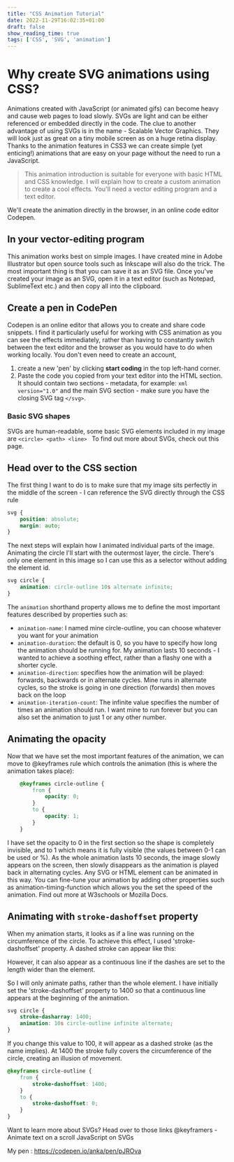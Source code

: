 ```yaml
---
title: "CSS Animation Tutorial"
date: 2022-11-29T16:02:35+01:00
draft: false
show_reading_time: true
tags: ['CSS', 'SVG', 'animation']
---
```


# Why create SVG animations using CSS?

Animations created with JavaScript (or animated gifs) can become heavy and cause web pages to load slowly. SVGs are light and can be either referenced or embedded directly in the code. The clue to another advantage of using SVGs is in the name - Scalable Vector Graphics. They will look just as great on a tiny mobile screen as on a huge retina display.
Thanks to the animation features in CSS3 we can create simple (yet enticing!) animations that are easy on your page without the need to run a JavaScript.

> This animation introduction is suitable for everyone with basic HTML and CSS knowledge. 
> I will explain how to create a custom animation to create a cool effects.
> You'll need a vector editing program and a text editor. 
 
We'll create the animation directly in the browser, in an online code editor Codepen.

## In your vector-editing program

This animation works best on simple images. I have created mine in Adobe Illustrator but open source tools such as Inkscape will also do the trick. The most important thing is that you can save it as an SVG file.
Once you've created your image as an SVG, open it in a text editor (such as Notepad, SublimeText etc.) and then copy all into the clipboard.

## Create a pen in CodePen

Codepen is an online editor that allows you to create and share code snippets. I find it particularly useful for working with CSS animation as you can see the effects immediately, rather than having to constantly switch between the text editor and the browser as you would have to do when working locally. You don't even need to create an account, 
1. create a new 'pen' by clicking **start coding** in the top left-hand corner.
2. Paste the code you copied from your text editor into the HTML section. It should contain two sections - metadata, for example:
`xml version="1.0"`
and the main SVG section - make sure you have the closing SVG tag `</svg>`.

### Basic SVG shapes
SVGs are human-readable, some basic SVG elements included in my image are
  `<circle> <path> <line> `
To find out more about SVGs, check out this page.

## Head over to the CSS section

The first thing I want to do is to make sure that my image sits perfectly in the middle of the screen - I can reference the SVG directly through the CSS rule

```css
svg {
    position: absolute;
    margin: auto;
}

```

The next steps will explain how I animated individual parts of the image.
Animating the circle
I'll start with the outermost layer, the circle. There's only one element in this image so I can use this as a selector without adding the element id.

```css
svg circle {
    animation: circle-outline 10s alternate infinite;
}

```

The `animation` shorthand property allows me to define the most important features described by properties such as:
- `animation-name`: I named mine circle-outline, you can choose whatever you want for your animation
- `animation-duration`: the default is 0, so you have to specify how long the animation should be running for. 
  My animation lasts 10 seconds - I wanted to achieve a soothing effect, rather than a flashy one with a shorter cycle. 
- `animation-direction`: specifies how the animation will be played: forwards, backwards or in alternate cycles. Mine runs in alternate cycles, so the stroke is going in one direction (forwards) then moves back on the loop
- `animation-iteration-count`: The infinite value specifies the number of times an animation should run. I want mine to run forever but you can also set the animation to just 1 or any other number.

##  Animating the opacity

Now that we have set the most important features of the animation, we can move to @keyframes rule which controls the animation (this is where the animation takes place):

```css 
    @keyframes circle-outline {
        from {
            opacity: 0;
        }
        to {
            opacity: 1;
        }
    }
```

I have set the opacity to 0 in the first section so the shape is completely invisible, and to 1 which means it is fully visible (the values between 0-1 can be used or %). As the whole animation lasts 10 seconds, the image slowly appears on the screen, then slowly disappears as the animation is played back in alternating cycles. Any SVG or HTML element can be animated in this way. You can fine-tune your animation by adding other properties such as animation-timing-function which allows you the set the speed of the animation. Find out more at W3schools or Mozilla Docs.

## Animating with `stroke-dashoffset` property

When my animation starts, it looks as if a line was running on the circumference of the circle. To achieve this effect, I used 
'stroke-dashoffset' property.  A dashed stroke can appear like this:


However, it can also appear as a continuous line if the dashes are set to the length wider than the element. 

So I will only animate paths, rather than the whole element.  I have initially set the 'stroke-dashoffset' property to 1400 so that a continuous line appears at the beginning of the animation.

```css
svg circle {
    stroke-dasharray: 1400;
    animation: 10s circle-outline infinite alternate;
}
```

If you change this value to 100, it will appear as a dashed stroke (as the name implies). At 1400 the stroke fully covers the circumference of the circle, creating an illusion of movement.

```css
@keyframes circle-outline {
    from {
        stroke-dashoffset: 1400;
    }
    to {
        stroke-dashoffset: 0;
    }
}
```
 
Want to learn more about SVGs? Head over to those links
@keyframers - Animate text on a scroll
JavaScript on SVGs


My pen : https://codepen.io/anka/pen/pJROva